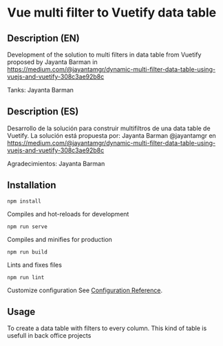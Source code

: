 # Vue multi filter to Vuetify data table
## Description (EN)
Development of the solution to multi filters in data table from Vuetify proposed by Jayanta Barman in https://medium.com/@jayantamgr/dynamic-multi-filter-data-table-using-vuejs-and-vuetify-308c3ae92b8c 

Tanks: Jayanta Barman

## Description (ES)
Desarrollo de la solución para construir multifiltros de una data table de Vuetify. La solución está propuesta por: Jayanta Barman @jayantamgr en https://medium.com/@jayantamgr/dynamic-multi-filter-data-table-using-vuejs-and-vuetify-308c3ae92b8c 

Agradecimientos: Jayanta Barman

## Installation
```
npm install
```

Compiles and hot-reloads for development
```
npm run serve
```

Compiles and minifies for production
```
npm run build
```

Lints and fixes files
```
npm run lint
```

Customize configuration
See [Configuration Reference](https://cli.vuejs.org/config/).

## Usage
To create a data table with filters to every column. This kind of table is usefull in back office projects

